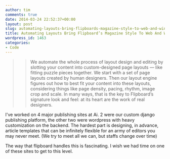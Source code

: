 ```yaml
---
author: tim
comments: true
date: 2014-03-24 22:52:37+00:00
layout: post
slug: automating-layouts-bring-flipboards-magazine-style-to-web-and-windows
title: Automating Layouts Bring Flipboard’s Magazine Style To Web And Windows
wordpress_id: 1463
categories:
- Code
---
```


<blockquote>

> 
> We automate the whole process of layout design and editing by slotting your content into custom-designed page layouts — like fitting puzzle pieces together. We start with a set of page layouts created by human designers. Then our layout engine figures out how to best fit your content into these layouts, considering things like page density, pacing, rhythm, image crop and scale. In many ways, that is the key to Flipboard’s signature look and feel: at its heart are the work of real designers.
> 
> 
</blockquote>





I've worked on 4 major publishing sites at Ai. 2 were our custom django publishing platform, the other two were wordpress with heavy customization on the backend. The hardest part is designing, in advance, article templates that can be infinitely flexible for an army of editors you may never meet. (We try to meet all we can, but staffs change over time)





The way that flipboard handles this is fascinating. I wish we had time on one of these sites to get to this level.
